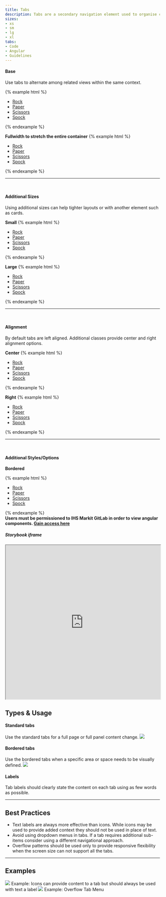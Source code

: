 ```yaml
---
title: Tabs
description: Tabs are a secondary navigation element used to organise content, allowing users to quickly navigate between different views or types of information in a single container. 
sizes:
- xs
- sm
- lg
- xl
tabs:
- Code
- Angular
- Guidelines
---
```


<!-- Start Cupcake Code Tab -->
<div id="code" class="docs-tabs-content" markdown="1">

#### Base
Use tabs to alternate among related views within the same context.

{% example html %}
<ul class="c-tabs">
  <li class="c-tab-item">
    <a class="c-tab-item-link" href="">Rock</a>
  </li>
  <li class="c-tab-item">
    <a class="c-tab-item-link c-tab-item-link-active" href="">Paper</a>
  </li>
  <li class="c-tab-item">
    <a class="c-tab-item-link" href="">Scissors</a>
  </li>
  <li class="c-tab-item">
    <a class="c-tab-item-link" href="">Spock</a>
  </li>
</ul>
{% endexample %}


**Fullwidth to stretch the entire container**
{% example html %}
<ul class="c-tabs c-tabs-fullwidth">
  <li class="c-tab-item">
    <a class="c-tab-item-link" href>
      <i class="fas fa-hand-rock" aria-hidden="true"></i> Rock
    </a>
  </li>
  <li class="c-tab-item">
    <a class="c-tab-item-link c-tab-item-link-active" href>
      <i class="fas fa-hand-paper" aria-hidden="true"></i> Paper
    </a>
  </li>
  <li class="c-tab-item">
    <a class="c-tab-item-link" href>
      <i class="fas fa-hand-scissors" aria-hidden="true"></i> Scissors
    </a>
  </li>
  <li class="c-tab-item">
    <a class="c-tab-item-link" href>
      <i class="fas fa-hand-spock" aria-hidden="true"></i> Spock
    </a>
  </li>
</ul>
{% endexample %}

<hr>
<br>

#### Additional Sizes
Using additional sizes can help tighter layouts or with another element such as cards.
<br>

**Small**
{% example html %}
<ul class="c-tabs c-tabs-sm">
  <li class="c-tab-item">
    <a class="c-tab-item-link" href="">Rock</a>
  </li>
  <li class="c-tab-item">
    <a class="c-tab-item-link c-tab-item-link-active" href="">Paper</a>
  </li>
  <li class="c-tab-item">
    <a class="c-tab-item-link" href="">Scissors</a>
  </li>
  <li class="c-tab-item">
    <a class="c-tab-item-link" href="">Spock</a>
  </li>
</ul>
{% endexample %}

**Large**
{% example html %}
<ul class="c-tabs c-tabs-lg">
  <li class="c-tab-item">
    <a class="c-tab-item-link" href="">Rock</a>
  </li>
  <li class="c-tab-item">
    <a class="c-tab-item-link c-tab-item-link-active" href="">Paper</a>
  </li>
  <li class="c-tab-item">
    <a class="c-tab-item-link" href="">Scissors</a>
  </li>
  <li class="c-tab-item">
    <a class="c-tab-item-link" href="">Spock</a>
  </li>
</ul>
{% endexample %}

<hr>
<br>

#### Alignment
By default tabs are left aligned. Additional classes provide center and right alignment options.

**Center**
{% example html %}
<ul class="c-tabs c-tabs-center">
  <li class="c-tab-item">
    <a class="c-tab-item-link" href>
      <i class="fas fa-hand-rock" aria-hidden="true"></i> Rock
    </a>
  </li>
  <li class="c-tab-item">
    <a class="c-tab-item-link c-tab-item-link-active" href>
      <i class="fas fa-hand-paper" aria-hidden="true"></i> Paper
    </a>
  </li>
  <li class="c-tab-item">
    <a class="c-tab-item-link" href>
      <i class="fas fa-hand-scissors" aria-hidden="true"></i> Scissors
    </a>
  </li>
  <li class="c-tab-item">
    <a class="c-tab-item-link" href>
      <i class="fas fa-hand-spock" aria-hidden="true"></i> Spock
    </a>
  </li>
</ul>
{% endexample %}

**Right**
{% example html %}
<ul class="c-tabs c-tabs-right">
  <li class="c-tab-item">
    <a class="c-tab-item-link" href>
      <i class="fas fa-hand-rock" aria-hidden="true"></i> Rock
    </a>
  </li>
  <li class="c-tab-item">
    <a class="c-tab-item-link c-tab-item-link-active" href>
      <i class="fas fa-hand-paper" aria-hidden="true"></i> Paper
    </a>
  </li>
  <li class="c-tab-item">
    <a class="c-tab-item-link" href>
      <i class="fas fa-hand-scissors" aria-hidden="true"></i> Scissors
    </a>
  </li>
  <li class="c-tab-item">
    <a class="c-tab-item-link" href>
      <i class="fas fa-hand-spock" aria-hidden="true"></i> Spock
    </a>
  </li>
</ul>
{% endexample %}


<hr>
<br>


#### Additional Styles/Options


**Bordered**

{% example html %}
<ul class="c-tabs c-tabs-bordered">
  <li class="c-tab-item">
    <a class="c-tab-item-link" href>
      <i class="fas fa-hand-rock" aria-hidden="true"></i> Rock
    </a>
  </li>
  <li class="c-tab-item">
    <a class="c-tab-item-link c-tab-item-link-active" href>
      <i class="fas fa-hand-paper" aria-hidden="true"></i> Paper
    </a>
  </li>
  <li class="c-tab-item">
    <a class="c-tab-item-link" href>
      <i class="fas fa-hand-scissors" aria-hidden="true"></i> Scissors
    </a>
  </li>
  <li class="c-tab-item">
    <a class="c-tab-item-link" href>
      <i class="fas fa-hand-spock" aria-hidden="true"></i> Spock
    </a>
  </li>
</ul>
{% endexample %}


</div>
<!-- End Cupcake Code Tab -->

<!-- Start Angular Code Tab -->
<div id="angular" class="docs-tabs-content" markdown="1">

<div class="c-alert c-alert-warning">
  <i class="fa fa-exclamation-circle c-alert-icon" aria-hidden="true"></i>
    <div class="c-alert-content"><strong>
    Users must be permissioned to IHS Markit GitLab in order to view angular components.  
    <a href="https://confluence.ihsmarkit.com/pages/viewpage.action?spaceKey=DT&title=GitLab+-+Access">Gain access here</a>
      </strong>
    </div>
</div>

##### Storybook iframe
<iframe title="storybook" width="100%" height="500px" src="https://pages.code.ipreo.com/josh-easter/storybook-demo/?path=/story/basic-elements--avatar&full=0&addons=1&stories=0&panelRight=0&addonPanel=storybooks%2Fstorybook-addon-knobs&nav=0"></iframe>

</div>
<!-- End Angular Code Tab -->

<!-- Start Design Tab -->
<div id="guidelines" class="docs-tabs-content" markdown="1">

## Types & Usage

#### Standard tabs
Use the standard tabs for a full page or full panel content change.
<img src="{{ site.url }}{{ site.baseurl }}/assets/img/elements/" width="">

#### Bordered tabs
Use the bordered tabs when a specific area or space needs to be visually defined.
<img src="{{ site.url }}{{ site.baseurl }}/assets/img/elements/" width="">

#### Labels
Tab labels should clearly state the content on each tab using as few words as possible.

<hr>

## Best Practices
- Text labels are always more effective than icons. While icons may be used to provide added context they should not be used in place of text. 
- Avoid using dropdown menus in tabs. If a tab requires additional sub-items consider using a different navigational approach. 
- Overflow patterns should be used only to provide responsive flexibility when the screen size can not support all the tabs. 

<hr>

## Examples

<img src="{{ site.url }}{{ site.baseurl }}/assets/img/elements/" width="">
Example: Icons can provide content to a tab but should always be used with text a label

<img src="{{ site.url }}{{ site.baseurl }}/assets/img/elements/" width="">
Example: Overflow Tab Menu








</div>
<!-- End Design Tab -->


